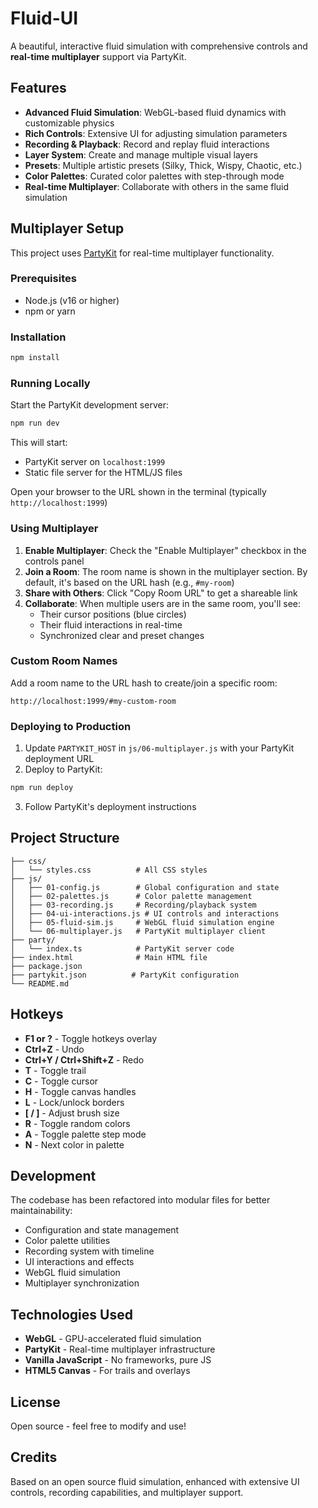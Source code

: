 # Fluid-UI

A beautiful, interactive fluid simulation with comprehensive controls and **real-time multiplayer** support via PartyKit.

## Features

- **Advanced Fluid Simulation**: WebGL-based fluid dynamics with customizable physics
- **Rich Controls**: Extensive UI for adjusting simulation parameters
- **Recording & Playback**: Record and replay fluid interactions
- **Layer System**: Create and manage multiple visual layers
- **Presets**: Multiple artistic presets (Silky, Thick, Wispy, Chaotic, etc.)
- **Color Palettes**: Curated color palettes with step-through mode
- **Real-time Multiplayer**: Collaborate with others in the same fluid simulation

## Multiplayer Setup

This project uses [PartyKit](https://partykit.io) for real-time multiplayer functionality.

### Prerequisites

- Node.js (v16 or higher)
- npm or yarn

### Installation

```bash
npm install
```

### Running Locally

Start the PartyKit development server:

```bash
npm run dev
```

This will start:
- PartyKit server on `localhost:1999`
- Static file server for the HTML/JS files

Open your browser to the URL shown in the terminal (typically `http://localhost:1999`)

### Using Multiplayer

1. **Enable Multiplayer**: Check the "Enable Multiplayer" checkbox in the controls panel
2. **Join a Room**: The room name is shown in the multiplayer section. By default, it's based on the URL hash (e.g., `#my-room`)
3. **Share with Others**: Click "Copy Room URL" to get a shareable link
4. **Collaborate**: When multiple users are in the same room, you'll see:
   - Their cursor positions (blue circles)
   - Their fluid interactions in real-time
   - Synchronized clear and preset changes

### Custom Room Names

Add a room name to the URL hash to create/join a specific room:

```
http://localhost:1999/#my-custom-room
```

### Deploying to Production

1. Update `PARTYKIT_HOST` in `js/06-multiplayer.js` with your PartyKit deployment URL
2. Deploy to PartyKit:

```bash
npm run deploy
```

3. Follow PartyKit's deployment instructions

## Project Structure

```
├── css/
│   └── styles.css          # All CSS styles
├── js/
│   ├── 01-config.js        # Global configuration and state
│   ├── 02-palettes.js      # Color palette management
│   ├── 03-recording.js     # Recording/playback system
│   ├── 04-ui-interactions.js # UI controls and interactions
│   ├── 05-fluid-sim.js     # WebGL fluid simulation engine
│   └── 06-multiplayer.js   # PartyKit multiplayer client
├── party/
│   └── index.ts            # PartyKit server code
├── index.html              # Main HTML file
├── package.json
├── partykit.json          # PartyKit configuration
└── README.md
```

## Hotkeys

- **F1 or ?** - Toggle hotkeys overlay
- **Ctrl+Z** - Undo
- **Ctrl+Y / Ctrl+Shift+Z** - Redo
- **T** - Toggle trail
- **C** - Toggle cursor
- **H** - Toggle canvas handles
- **L** - Lock/unlock borders
- **[ / ]** - Adjust brush size
- **R** - Toggle random colors
- **A** - Toggle palette step mode
- **N** - Next color in palette

## Development

The codebase has been refactored into modular files for better maintainability:

- Configuration and state management
- Color palette utilities
- Recording system with timeline
- UI interactions and effects
- WebGL fluid simulation
- Multiplayer synchronization

## Technologies Used

- **WebGL** - GPU-accelerated fluid simulation
- **PartyKit** - Real-time multiplayer infrastructure
- **Vanilla JavaScript** - No frameworks, pure JS
- **HTML5 Canvas** - For trails and overlays

## License

Open source - feel free to modify and use!

## Credits

Based on an open source fluid simulation, enhanced with extensive UI controls, recording capabilities, and multiplayer support.
